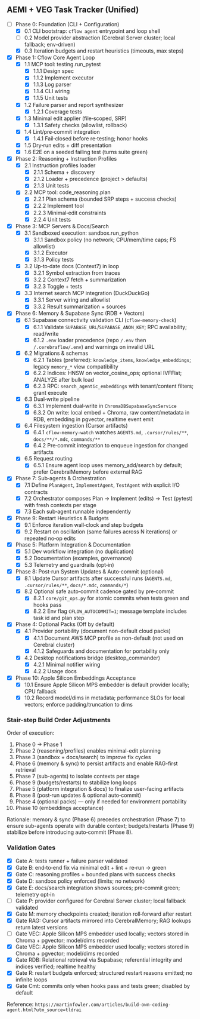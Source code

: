 ## AEMI + VEG Task Tracker (Unified)

- [ ] Phase 0: Foundation (CLI + Configuration)
  - [x] 0.1 CLI bootstrap: `cflow agent` entrypoint and loop shell
  - [ ] 0.2 Model provider abstraction (Cerebral Server cluster; local fallback; env-driven)
  - [x] 0.3 Iteration budgets and restart heuristics (timeouts, max steps)

- [x] Phase 1: Cflow Core Agent Loop
  - [x] 1.1 MCP tool: testing.run_pytest
    - [x] 1.1.1 Design spec
    - [x] 1.1.2 Implement executor
    - [x] 1.1.3 Log parser
    - [x] 1.1.4 CLI wiring
    - [x] 1.1.5 Unit tests
  - [x] 1.2 Failure parser and report synthesizer
    - [x] 1.2.1 Coverage tests
  - [x] 1.3 Minimal edit applier (file‑scoped, SRP)
    - [x] 1.3.1 Safety checks (allowlist, rollback)
  - [x] 1.4 Lint/pre‑commit integration
    - [x] 1.4.1 Fail‑closed before re‑testing; honor hooks
  - [x] 1.5 Dry‑run edits + diff presentation
  - [x] 1.6 E2E on a seeded failing test (turns suite green)

- [x] Phase 2: Reasoning + Instruction Profiles
  - [x] 2.1 Instruction profiles loader
    - [x] 2.1.1 Schema + discovery
    - [x] 2.1.2 Loader + precedence (project > defaults)
    - [x] 2.1.3 Unit tests
  - [x] 2.2 MCP tool: code_reasoning.plan
    - [x] 2.2.1 Plan schema (bounded SRP steps + success checks)
    - [x] 2.2.2 Implement tool
    - [x] 2.2.3 Minimal‑edit constraints
    - [x] 2.2.4 Unit tests

- [x] Phase 3: MCP Servers & Docs/Search
  - [x] 3.1 Sandboxed execution: sandbox.run_python
    - [x] 3.1.1 Sandbox policy (no network; CPU/mem/time caps; FS allowlist)
    - [x] 3.1.2 Executor
    - [x] 3.1.3 Policy tests
  - [x] 3.2 Up‑to‑date docs (Context7) in loop
    - [x] 3.2.1 Symbol extraction from traces
    - [x] 3.2.2 Context7 fetch + summarization
    - [x] 3.2.3 Toggle + tests
  - [x] 3.3 Internet search MCP integration (DuckDuckGo)
    - [x] 3.3.1 Server wiring and allowlist
    - [x] 3.3.2 Result summarization + sources

- [x] Phase 6: Memory & Supabase Sync (RDB + Vectors)
  - [x] 6.1 Supabase connectivity validation CLI (`cflow-memory-check`)
    - [x] 6.1.1 Validate `SUPABASE_URL`/`SUPABASE_ANON_KEY`; RPC availability; read/write
    - [x] 6.1.2 `.env` loader precedence (repo `/.env` then `/.cerebraflow/.env`) and warnings on invalid URL
  - [x] 6.2 Migrations & schemas
    - [x] 6.2.1 Tables (preferred): `knowledge_items`, `knowledge_embeddings`; legacy `memory_*` view compatibility
    - [x] 6.2.2 Indices: HNSW on vector_cosine_ops; optional IVFFlat; ANALYZE after bulk load
    - [x] 6.2.3 RPC: `search_agentic_embeddings` with tenant/content filters; grant execute
  - [x] 6.3 Dual‑write pipeline
    - [x] 6.3.1 Implement dual‑write in `ChromaDBSupabaseSyncService`
    - [x] 6.3.2 On write: local embed + Chroma, raw content/metadata in RDB, embedding in pgvector, realtime event emit
  - [x] 6.4 Filesystem ingestion (Cursor artifacts)
    - [x] 6.4.1 `cflow-memory-watch` watches `AGENTS.md`, `.cursor/rules/**`, `docs/**/*.mdc`, `commands/**`
    - [x] 6.4.2 Pre‑commit integration to enqueue ingestion for changed artifacts
  - [x] 6.5 Request routing
    - [x] 6.5.1 Ensure agent loop uses memory_add/search by default; prefer CerebralMemory before external RAG

- [x] Phase 7: Sub‑agents & Orchestration
  - [x] 7.1 Define `PlanAgent`, `ImplementAgent`, `TestAgent` with explicit I/O contracts
  - [x] 7.2 Orchestrator composes Plan → Implement (edits) → Test (pytest) with fresh contexts per stage
  - [x] 7.3 Each sub‑agent runnable independently

- [x] Phase 9: Restart Heuristics & Budgets
  - [x] 9.1 Enforce iteration wall‑clock and step budgets
  - [x] 9.2 Restart on oscillation (same failures across N iterations) or repeated no‑op edits

- [x] Phase 5: Platform Integration & Documentation
  - [x] 5.1 Dev workflow integration (no duplication)
  - [x] 5.2 Documentation (examples, governance)
  - [x] 5.3 Telemetry and guardrails (opt‑in)

- [x] Phase 8: Post‑run System Updates & Auto‑commit (optional)
  - [x] 8.1 Update Cursor artifacts after successful runs (`AGENTS.md`, `.cursor/rules/**`, `docs/*.mdc`, `commands/*`)
  - [x] 8.2 Optional safe auto‑commit cadence gated by pre‑commit
    - [x] 8.2.1 `core/git_ops.py` for atomic commits when tests green and hooks pass
    - [x] 8.2.2 Env flag `CFLOW_AUTOCOMMIT=1`; message template includes task id and plan step

- [x] Phase 4: Optional Packs (Off by default)
  - [x] 4.1 Provider portability (document non-default cloud packs)
    - [x] 4.1.1 Document AWS MCP profile as non-default (not used on Cerebral cluster)
    - [x] 4.1.2 Safeguards and documentation for portability only
  - [x] 4.2 Desktop notifications bridge (desktop_commander)
    - [x] 4.2.1 Minimal notifier wiring
    - [x] 4.2.2 Usage docs

- [x] Phase 10: Apple Silicon Embeddings Acceptance
  - [x] 10.1 Ensure Apple Silicon MPS embedder is default provider locally; CPU fallback
  - [x] 10.2 Record model/dims in metadata; performance SLOs for local vectors; enforce padding/truncation to dims

### Stair-step Build Order Adjustments

Order of execution:
1) Phase 0 → Phase 1
2) Phase 2 (reasoning/profiles) enables minimal-edit planning
3) Phase 3 (sandbox + docs/search) to improve fix cycles
4) Phase 6 (memory & sync) to persist artifacts and enable RAG-first retrieval
5) Phase 7 (sub-agents) to isolate contexts per stage
6) Phase 9 (budgets/restarts) to stabilize long loops
7) Phase 5 (platform integration & docs) to finalize user-facing artifacts
8) Phase 8 (post‑run updates & optional auto‑commit)
9) Phase 4 (optional packs) — only if needed for environment portability
10) Phase 10 (embeddings acceptance)

Rationale: memory & sync (Phase 6) precedes orchestration (Phase 7) to ensure sub-agents operate with durable context; budgets/restarts (Phase 9) stabilize before introducing auto‑commit (Phase 8).

### Validation Gates
- [x] Gate A: tests runner + failure parser validated
- [x] Gate B: end‑to‑end fix via minimal edit + lint + re‑run → green
- [x] Gate C: reasoning profiles + bounded plans with success checks
- [x] Gate D: sandbox policy enforced (limits; no network)
- [x] Gate E: docs/search integration shows sources; pre‑commit green; telemetry opt‑in
- [ ] Gate P: provider configured for Cerebral Server cluster; local fallback validated
- [x] Gate M: memory checkpoints created; iteration roll‑forward after restart
- [x] Gate RAG: Cursor artifacts mirrored into CerebralMemory; RAG lookups return latest versions
- [ ] Gate VEC: Apple Silicon MPS embedder used locally; vectors stored in Chroma + pgvector; model/dims recorded
- [x] Gate VEC: Apple Silicon MPS embedder used locally; vectors stored in Chroma + pgvector; model/dims recorded
- [x] Gate RDB: Relational retrieval via Supabase; referential integrity and indices verified; realtime healthy
- [x] Gate R: restart budgets enforced; structured restart reasons emitted; no infinite loops
- [x] Gate Cmt: commits only when hooks pass and tests green; disabled by default

Reference: `https://martinfowler.com/articles/build-own-coding-agent.html?utm_source=tldrai`

